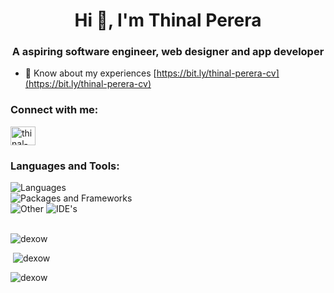 <h1 align="center">Hi 👋, I'm Thinal Perera</h1>
<h3 align="center">A aspiring software engineer, web designer and app developer</h3>

-   📄 Know about my experiences [https://bit.ly/thinal-perera-cv](https://bit.ly/thinal-perera-cv)

<h3 align="left">Connect with me:</h3>
<p align="left">
<a href="https://linkedin.com/in/thinal-perera" target="blank"><img align="center" src="https://raw.githubusercontent.com/rahuldkjain/github-profile-readme-generator/master/src/images/icons/Social/linked-in-alt.svg" alt="thinal-perera" height="30" width="40" /></a>
</p>

<h3 align="left">Languages and Tools:</h3>
<div align="left"> 
 
<img src="https://skillicons.dev/icons?i=js,html,css,cs,java,python,dart,php" alt="Languages" />
<br>
<img src="https://skillicons.dev/icons?i=tailwind,bootstrap,flutter,nodejs,express,mongodb,mysql" alt="Packages and Frameworks" />
<br>
<img src="https://skillicons.dev/icons?i=firebase,docker,git,heroku,postman,figma" alt="Other" />
<img src="https://skillicons.dev/icons?i=vscode,visualstudio,idea" alt="IDE's" />

 </div>
<br>
<p><img src="https://github-readme-stats.vercel.app/api/top-langs?username=dexow&show_icons=true&theme=dark&locale=en&layout=compact" alt="dexow" /></p>

<p>&nbsp;<img src="https://github-readme-stats.vercel.app/api?username=dexow&show_icons=true&theme=dark&cache_seconds=1800&locale=en" alt="dexow" /></p>

<p><img src="https://github-readme-streak-stats.herokuapp.com/?user=dexow&theme=dark" alt="dexow" /></p>
